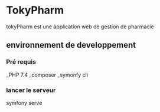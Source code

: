 # TokyPharm

tokyPharm est une application web de gestion de pharmacie

## environnement de developpement

### Pré requis

_PHP 7.4
_composer
_symonfy cli

### lancer le serveur
   symfony serve